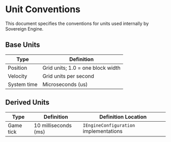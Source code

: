 # Unit Conventions

This document specifies the conventions for units used internally by
Sovereign Engine.

## Base Units

Type | Definition
--- | ---
Position | Grid units; 1.0 = one block width
Velocity | Grid units per second
System time | Microseconds (us)

## Derived Units

Type | Definition | Definition Location
--- | --- | ---
Game tick | 10 milliseconds (ms) | `IEngineConfiguration` implementations


